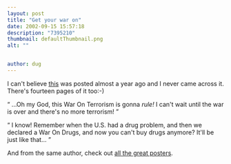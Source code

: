 ```yaml
---
layout: post
title: "Get your war on"
date: 2002-09-15 15:57:18
description: "7395210"
thumbnail: defaultThumbnail.png
alt: ""


author: dug
---
```


<p>I can't believe <a href="http://www.mnftiu.cc/mnftiu.cc/war.html">this</a> was posted almost a year ago and I never came across it. There's fourteen pages of it too:-)</p>

<p><q> ...Oh my God, this War On Terrorism is gonna <em>rule!</em> I can't wait until the war is over and there's no more terrorism! </q></p>

<p><q> I know! Remember when the <span class="caps">U.S. </span>had a drug problem, and then we declared a War On Drugs, and now you can't buy drugs anymore? It'll be just like that... </q></p>

<p>And from the same author, check out <a href="http://homepage.mac.com/leperous/PhotoAlbum1.html">all the great posters</a>.</p>
